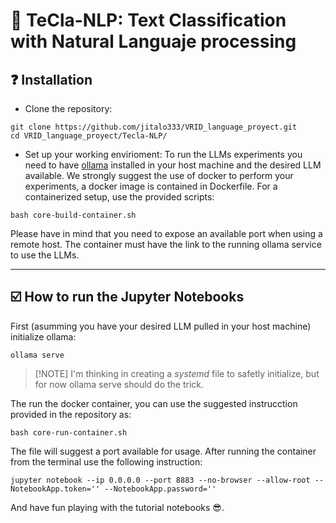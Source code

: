 # :symbols: TeCla-NLP: Text Classification with Natural Languaje processing

## :question: **Installation**
 - Clone the repository:
```
git clone https://github.com/jitalo333/VRID_language_proyect.git
cd VRID_language_proyect/Tecla-NLP/
```

- Set up your working envirioment:
To run the LLMs experiments you need to have [ollama](https://github.com/ollama/ollama/tree/main) installed in your host machine and the desired LLM available. We strongly suggest the use of docker to perform your experiments, a docker image is contained in Dockerfile. For a containerized setup, use the provided scripts:
```
bash core-build-container.sh
```
Please have in mind that you need to expose an available port when using a remote host. The container must have the link to the running ollama service to use the LLMs.

---
## :ballot_box_with_check: **How to run the Jupyter Notebooks**

First (asumming you have your desired LLM pulled in your host machine) initialize ollama:
```
ollama serve 
```
> [!NOTE] I'm thinking in creating a *systemd* file to safetly initialize, but for now ollama serve should do the trick.


The run the docker container, you can use the suggested instrucction provided in the repository as:
```
bash core-run-container.sh
```

The file will suggest a port available for usage. After running the container from the terminal use the following instruction:
```
jupyter notebook --ip 0.0.0.0 --port 8883 --no-browser --allow-root --NotebookApp.token='' --NotebookApp.password=''
```

And have fun playing with the tutorial notebooks :sunglasses:.
